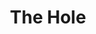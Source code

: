 ---
layout: experiment
permalink: /the_hole/
title: "The Hole"
created: "TBD"
root: "/assets/03_experiments/the_hole/"
bg-video: >
  <iframe src="https://player.vimeo.com/video/270484326" width="640" height="360" frameborder="0" webkitallowfullscreen mozallowfullscreen allowfullscreen></iframe>

description: >
  TBD

role:
 - Video Designer

showings:
  - text: TBD
    url: https://espn.com

credits:
  - TBD
  - TBD
  - TBD

awards:
  - text: TBD
    url: https://espn.com

press:
  - text: TBD
    url: https://espn.com

documentation:
  - "1.jpg"
  - "2.jpg"
  - "3.jpg"
  - "4.jpg"
  - "5.jpg"
  - "6.jpg"
  - "7.jpg"
  - "8.jpg"
  - "9.jpg"
  - "10.jpg"
  - "11.jpg"
  - "12.jpg"
---